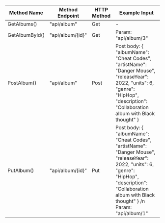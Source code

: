 





Method Name | Method Endpoint | HTTP Method | Example Input
--- | --- | --- | ---
GetAlbums() | "api/album" | Get | -
GetAlbumById() | "api/album/{id}" | Get | Param: "api/album/3"
PostAlbum() | "api/album" | Post | Post body: { "albumName": "Cheat Codes", "artistName": "Danger Mouse", "releaseYear": 2022, "units": 6, "genre": "HipHop", "description": "Collaboration album with Black thought" }
PutAlbum() | "api/album/{id}" | Put | Post body: { "albumName": "Cheat Codes", "artistName": "Danger Mouse", "releaseYear": 2022, "units": 6, "genre": "HipHop", "description": "Collaboration album with Black thought" } /n Param: "api/album/1"
